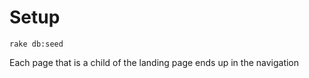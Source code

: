 Setup
==
```shell
rake db:seed
```

Each page that is a child of the landing page ends up in the navigation
